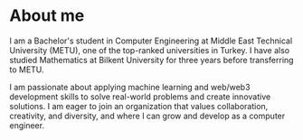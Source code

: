 # About me

I am a Bachelor's student in Computer Engineering at Middle East Technical University (METU), one of the top-ranked universities in Turkey. I have also studied Mathematics at Bilkent University for three years before transferring to METU. 

I am passionate about applying machine learning and web/web3 development skills to solve real-world problems and create innovative solutions. I am eager to join an organization that values collaboration, creativity, and diversity, and where I can grow and develop as a computer engineer.

<!--
**mehdi-ceng/mehdi-ceng** is a ✨ _special_ ✨ repository because its `README.md` (this file) appears on your GitHub profile.

Here are some ideas to get you started:

- 🔭 I’m currently working on ...
- 🌱 I’m currently learning ...
- 👯 I’m looking to collaborate on ...
- 🤔 I’m looking for help with ...
- 💬 Ask me about ...
- 📫 How to reach me: ...
- 😄 Pronouns: ...
- ⚡ Fun fact: ...
-->
